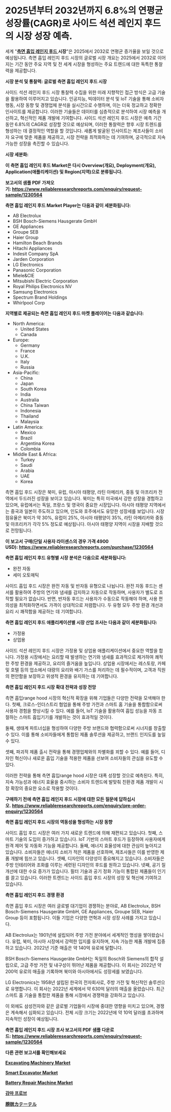 <p><h1>2025년부터 2032년까지 6.8%의 연평균 성장률(CAGR)로 사이드 석션 레인지 후드의 시장 성장 예측.</h1></p><p>세계 "<strong><a href="https://www.reliableresearchreports.com/side-suction-range-hood-r1230564?utm_campaign=105&utm_medium=8&utm_source=Github&utm_content=ia&utm_term=16012025&utm_id=side-suction-range-hood">측면 흡입 레인지 후드&nbsp;</a></strong><strong>시장</strong>"은 2025에서 2032로 연평균 증가율을 보일 것으로 예상됩니다. 측면 흡입 레인지 후드 시장의 글로벌 시장 개요는 2025에서 2032로 이어지는 기간 동안 주요 지역 및 전 세계 시장을 형성하는 주요 트렌드에 대한 독특한 통찰력을 제공합니다.</p>
<p><strong>시장 분석 및 통찰력: 글로벌 측면 흡입 레인지 후드 시장</strong></p>
<p><p>사이드 석션 레인지 후드 시장 통찰력 수집을 위한 미래 지향적인 접근 방식은 고급 기술을 활용하여 이루어지고 있습니다. 인공지능, 빅데이터 분석 및 IoT 기술을 통해 소비자 행동, 시장 동향 및 경쟁업체 분석을 실시간으로 수행하며, 이는 더욱 정교하고 정확한 인사이트를 제공합니다. 이러한 기술들은 데이터를 심층적으로 분석하여 시장 예측을 개선하고, 혁신적인 제품 개발에 기여합니다. 사이드 석션 레인지 후드 시장은 예측 기간 동안 6.8%의 CAGR로 성장할 것으로 예상되며, 이러한 통찰력은 향후 시장 트렌드를 형성하는 데 결정적인 역할을 할 것입니다. 새롭게 발굴된 인사이트는 제조사들이 소비자 요구에 맞춘 제품을 제공하고, 시장 전략을 최적화하는 데 기여하며, 궁극적으로 지속 가능한 성장을 촉진할 수 있습니다.</p><a href="%7CAUTHORITHY_DOMAIN_URL%7C?utm_campaign=105&utm_medium=8&utm_source=Github&utm_content=ia&utm_term=16012025&utm_id=side-suction-range-hood"></a></p>
<p><strong>시장 세분화:</strong></p>
<p><strong>이 측면 흡입 레인지 후드 Market은 다시 Overview(개요), Deployment(개요), Application(애플리케이션) 및 Region(지역)으로 분류됩니다.</strong></p>
<p><strong>보고서의 샘플 PDF 가져오기:&nbsp;<a href="https://www.reliableresearchreports.com/enquiry/request-sample/1230564?utm_campaign=105&utm_medium=8&utm_source=Github&utm_content=ia&utm_term=16012025&utm_id=side-suction-range-hood">https://www.reliableresearchreports.com/enquiry/request-sample/1230564</a></strong><strong></strong></p>
<p><strong>측면 흡입 레인지 후드 Market Player는 다음과 같이 세분화됩니다:</strong></p>
<p><ul><li>AB Electrolux</li><li>BSH Bosch-Siemens Hausgerate GmbH</li><li>GE Appliances</li><li>Groupe SEB</li><li>Haier Group</li><li>Hamilton Beach Brands</li><li>Hitachi Appliances</li><li>Indesit Company SpA</li><li>Jarden Corporation</li><li>LG Electronics</li><li>Panasonic Corporation</li><li>Miele&CIE</li><li>Mitsubishi Electric Corporation</li><li>Royal Philips Electronics NV</li><li>Samsung Electronics</li><li>Spectrum Brand Holdings</li><li>Whirlpool Corp</li></ul></p>
<p><strong>지역별로 제공되는 측면 흡입 레인지 후드 마켓 플레이어는 다음과 같습니다:</strong></p>
<p><ul>
    <li>
        North America:
        <ul>
            <li>United States</li>
            <li>Canada</li>
        </ul>
    </li>
    <li>
        Europe:
        <ul>
            <li>Germany</li>
            <li>France</li>
            <li>U.K.</li>
            <li>Italy</li>
            <li>Russia</li>
        </ul>
    </li>
    <li>
        Asia-Pacific:
        <ul>
            <li>China</li>
            <li>Japan</li>
            <li>South Korea</li>
            <li>India</li>
            <li>Australia</li>
            <li>China Taiwan</li>
            <li>Indonesia</li>
            <li>Thailand</li>
            <li>Malaysia</li>
        </ul>
    </li>
    <li>
        Latin America:
        <ul>
            <li>Mexico</li>
            <li>Brazil</li>
            <li>Argentina Korea</li>
            <li>Colombia</li>
        </ul>
    </li>
    <li>
        Middle East & Africa:
        <ul>
            <li>Turkey</li>
            <li>Saudi</li>
            <li>Arabia</li>
            <li>UAE</li>
            <li>Korea</li>
        </ul>
    </li>
    </ul></p>
<p><p>측면 흡입 후드 시장은 북미, 유럽, 아시아 태평양, 라틴 아메리카, 중동 및 아프리카 전역에서 두드러진 성장을 보이고 있습니다. 북미는 특히 미국에서 강한 성장을 경험하고 있으며, 유럽에서는 독일, 프랑스 및 영국이 중요한 시장입니다. 아시아 태평양 지역에서는 중국과 일본이 주도하고 있으며, 인도와 호주에서도 유망한 성장세를 보입니다. 시장 점유율은 북미가 약 30%, 유럽이 25%, 아시아 태평양이 35%, 라틴 아메리카와 중동 및 아프리카가 각각 5% 정도로 예상됩니다. 아시아 태평양 지역이 시장을 지배할 것으로 전망됩니다.</p></p>
<p><strong>이 보고서 구매(단일 사용자 라이센스의 경우 가격 4900 USD):&nbsp;<a href="https://www.reliableresearchreports.com/purchase/1230564?utm_campaign=105&utm_medium=8&utm_source=Github&utm_content=ia&utm_term=16012025&utm_id=side-suction-range-hood">https://www.reliableresearchreports.com/purchase/1230564</a></strong></p>
<p><strong>측면 흡입 레인지 후드 유형별 시장 분석은 다음으로 세분화됩니다:</strong></p>
<p><ul><li>완전 자동</li><li>세미 오토매틱</li></ul></p>
<p><p>사이드 흡입 후드 시장은 완전 자동 및 반자동 유형으로 나뉩니다. 완전 자동 후드는 센서를 활용하여 주방의 연기와 냄새를 감지하고 자동으로 작동하며, 사용자가 별도로 조작할 필요가 없습니다. 반면, 반자동 후드는 사용자가 수동으로 작동해야 하며, 사용 편의성을 최적화하면서도 가격이 상대적으로 저렴합니다. 두 유형 모두 주방 환경 개선과 요리 시 쾌적함을 제공하는 데 기여합니다.</p></p>
<p><strong>측면 흡입 레인지 후드 애플리케이션별 시장 산업 조사는 다음과 같이 세분화됩니다:</strong></p>
<p><ul><li>가정용</li><li>상업용</li></ul></p>
<p><p>사이드 석션 레인지 후드 시장은 가정용 및 상업용 애플리케이션에서 중요한 역할을 합니다. 가정용 시장에서는 요리할 때 발생하는 연기와 냄새를 효과적으로 제거하여 쾌적한 주방 환경을 제공하고, 요리의 즐거움을 높입니다. 상업용 시장에서는 레스토랑, 카페 및 호텔 등의 업소에서 대량의 요리와 배기 가스를 처리하는 데 필수적이며, 고객과 직원의 편안함을 보장하고 위생적 환경을 유지하는 데 기여합니다.</p></p>
<p><strong>측면 흡입 레인지 후드 시장 확대 전략과 성장 전망</strong></p>
<p><p>측면 흡입range hood 시장의 혁신적 확장을 위해 기업들은 다양한 전략을 모색해야 한다. 첫째, 크로스-인더스트리 협업을 통해 주방 가전과 스마트 홈 기술을 통합함으로써 사용자 경험을 향상시킬 수 있다. 예를 들어, IoT 기술을 활용하여 흡입 성능을 자동 조절하는 스마트 흡입기기를 개발하는 것이 효과적일 것이다.</p><p>둘째, 생태계 파트너십을 형성하여 다양한 주방 브랜드와 협력함으로써 시너지를 창출할 수 있다. 이를 통해 소비자들에게 통합된 제품 솔루션을 제공하고, 브랜드 인지도를 높일 수 있다.</p><p>셋째, 파괴적 제품 출시 전략을 통해 경쟁업체와의 차별화를 꾀할 수 있다. 예를 들어, 디자인 혁신이나 새로운 흡입 기술을 적용한 제품을 선보여 소비자들의 관심을 유도할 수 있다.</p><p>이러한 전략을 통해 측면 흡입range hood 시장은 대폭 성장할 것으로 예측된다. 특히, 지속 가능성과 에너지 효율을 중시하는 소비자 트렌드에 발맞춰 친환경 제품 개발이 시장 확장의 중요한 요소로 작용할 것이다.</p></p>
<p><strong>구매하기 전에 측면 흡입 레인지 후드 시장에 대한 모든 질문에 답하십시오.&nbsp;<a href="https://www.reliableresearchreports.com/enquiry/pre-order-enquiry/1230564?utm_campaign=105&utm_medium=8&utm_source=Github&utm_content=ia&utm_term=16012025&utm_id=side-suction-range-hood">https://www.reliableresearchreports.com/enquiry/pre-order-enquiry/1230564</a></strong><strong></strong></p>
<p><strong>측면 흡입 레인지 후드 시장의 역동성을 형성하는 시장 동향</strong></p>
<p><p>사이드 흡입 후드 시장은 여러 가지 새로운 트렌드에 의해 재편되고 있습니다. 첫째, 스마트 기술의 도입이 증가하고 있습니다. IoT 기반의 스마트 후드가 등장하여 사용자에게 원격 제어 및 자동화 기능을 제공합니다. 둘째, 에너지 효율성에 대한 관심이 높아지고 있습니다. 소비자들은 에너지 소비가 적은 제품을 선호하며, 제조사들은 이를 반영한 제품 개발에 힘쓰고 있습니다. 셋째, 디자인의 다양성이 중요해지고 있습니다. 소비자들은 주방 인테리어와 조화를 이루는 세련된 디자인의 후드를 원하고 있습니다. 넷째, 공기 질 개선에 대한 수요 증가가 있습니다. 필터 기술과 공기 정화 기능이 통합된 제품들이 인기를 끌고 있습니다. 이러한 트렌드는 사이드 흡입 후드 시장의 성장 및 혁신에 기여하고 있습니다.</p></p>
<p><strong>측면 흡입 레인지 후드 경쟁 환경</strong></p>
<p><p>측면 흡입 후드 시장은 여러 글로벌 대기업이 경쟁하는 분야로, AB Electrolux, BSH Bosch-Siemens Hausgeräte GmbH, GE Appliances, Groupe SEB, Haier Group 등이 포함됩니다. 이들 기업은 다양한 연혁과 시장 성장 사례를 가지고 있습니다.</p><p>AB Electrolux는 1901년에 설립되어 주방 가전 분야에서 세계적인 명성을 쌓아왔습니다. 유럽, 북미, 아시아 시장에서 강력한 입지를 유지하며, 지속 가능한 제품 개발에 집중하고 있습니다. 2022년 기준 매출은 약 140억 유로에 달합니다.</p><p>BSH Bosch-Siemens Hausgeräte GmbH는 독일의 Bosch와 Siemens의 합작 설립으로, 고급 주방 가전 및 내구성이 뛰어난 제품을 제공합니다. 이 회사는 2022년 약 200억 유로의 매출을 기록하며 북미와 아시아에서도 성장세를 보였습니다.</p><p>LG Electronics는 1958년 설립된 한국의 전자회사로, 주방 가전 및 혁신적인 솔루션으로 유명합니다. 이 회사는 2022년 세계에서 약 630억 달러의 매출을 올렸습니다. 최근 스마트 홈 기술을 통합한 제품을 통해 시장에서 경쟁력을 강화하고 있습니다.</p><p>이 외에도 삼성전자와 같은 글로벌 기업들이 시장에 중대한 영향을 미치고 있으며, 경쟁은 계속해서 심화되고 있습니다. 전체 시장 크기는 2022년에 약 10억 달러를 초과하며 지속적인 성장이 예상됩니다.</p></p>
<p><strong>측면 흡입 레인지 후드 시장 조사 보고서의 PDF 샘플 다운로드:&nbsp;<a href="https://www.reliableresearchreports.com/enquiry/request-sample/1230564?utm_campaign=105&utm_medium=8&utm_source=Github&utm_content=ia&utm_term=16012025&utm_id=side-suction-range-hood">https://www.reliableresearchreports.com/enquiry/request-sample/1230564</a></strong></p>
<p><strong></strong></p>
<p><strong></strong></p>
<p><strong></strong></p>
<p><strong></strong></p>
<p><strong>다른 관련 보고서를 확인해보세요</strong></p>
<p><strong><p><a href="https://github.com/petbigbeepjn/Market-Research-Report-List-1/blob/main/excavating-machinery-market.md?utm_campaign=105&utm_medium=8&utm_source=Github&utm_content=ia&utm_term=16012025&utm_id=side-suction-range-hood">Excavating Machinery Market</a></p><p><a href="https://github.com/luckyshygirl/Market-Research-Report-List-7/blob/main/smart-excavator-market.md?utm_campaign=105&utm_medium=8&utm_source=Github&utm_content=ia&utm_term=16012025&utm_id=side-suction-range-hood">Smart Excavator Market</a></p><p><a href="https://github.com/arionmp/Market-Research-Report-List-5/blob/main/battery-repair-machine-market.md?utm_campaign=105&utm_medium=8&utm_source=Github&utm_content=ia&utm_term=16012025&utm_id=side-suction-range-hood">Battery Repair Machine Market</a></p><p><a href="https://github.com/laholand/Market-Research-Report-List-6/blob/main/122371731251.md?utm_campaign=105&utm_medium=8&utm_source=Github&utm_content=ia&utm_term=16012025&utm_id=side-suction-range-hood">감마 프로브</a></p><p><a href="https://github.com/mohamedbakry57/Market-Research-Report-List-6/blob/main/625494331074.md?utm_campaign=105&utm_medium=8&utm_source=Github&utm_content=ia&utm_term=16012025&utm_id=side-suction-range-hood">膀胱カテーテル</a></p></strong></p>